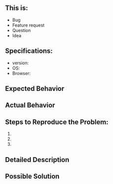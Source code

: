 <!--- Provide a general summary of the issue in the Title above -->

## This is:
<!-- Select one -->
- Bug
- Feature request
- Question
- Idea

<!--- If you report bug, please follow template below -->
<!--- It will allow us to better understand problem and help you faster -->

## Specifications:

  - version:
  - OS:
  - Browser:

## Expected Behavior
<!--- Tell us what should happen -->

## Actual Behavior
<!--- Tell us what happens instead of the expected behavior -->

## Steps to Reproduce the Problem:
<!--- Provide a link to a live example, or an unambiguous set of steps to -->
<!--- reproduce this bug. Include code to reproduce, if relevant -->
1.
2.
3.

## Detailed Description
<!--- Provide a detailed description of the change or addition you are proposing -->

## Possible Solution
<!--- Not obligatory, but suggest a fix/reason for the bug, -->
